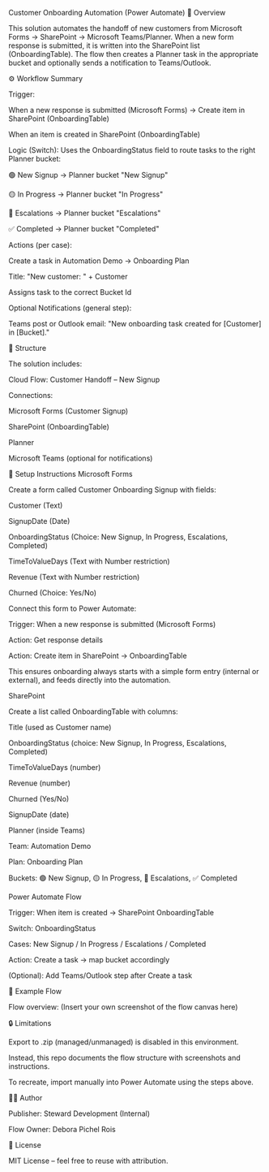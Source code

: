 Customer Onboarding Automation (Power Automate)
📌 Overview

This solution automates the handoff of new customers from Microsoft Forms → SharePoint → Microsoft Teams/Planner.
When a new form response is submitted, it is written into the SharePoint list (OnboardingTable). The flow then creates a Planner task in the appropriate bucket and optionally sends a notification to Teams/Outlook.

⚙️ Workflow Summary

Trigger:

When a new response is submitted (Microsoft Forms) → Create item in SharePoint (OnboardingTable)

When an item is created in SharePoint (OnboardingTable)

Logic (Switch):
Uses the OnboardingStatus field to route tasks to the right Planner bucket:

🟢 New Signup → Planner bucket "New Signup"

🟡 In Progress → Planner bucket "In Progress"

🔴 Escalations → Planner bucket "Escalations"

✅ Completed → Planner bucket "Completed"

Actions (per case):

Create a task in Automation Demo → Onboarding Plan

Title: "New customer: " + Customer

Assigns task to the correct Bucket Id

Optional Notifications (general step):

Teams post or Outlook email:
"New onboarding task created for [Customer] in [Bucket]."

📂 Structure

The solution includes:

Cloud Flow: Customer Handoff – New Signup

Connections:

Microsoft Forms (Customer Signup)

SharePoint (OnboardingTable)

Planner

Microsoft Teams (optional for notifications)

🚀 Setup Instructions
Microsoft Forms

Create a form called Customer Onboarding Signup with fields:

Customer (Text)

SignupDate (Date)

OnboardingStatus (Choice: New Signup, In Progress, Escalations, Completed)

TimeToValueDays (Text with Number restriction)

Revenue (Text with Number restriction)

Churned (Choice: Yes/No)

Connect this form to Power Automate:

Trigger: When a new response is submitted (Microsoft Forms)

Action: Get response details

Action: Create item in SharePoint → OnboardingTable

This ensures onboarding always starts with a simple form entry (internal or external), and feeds directly into the automation.

SharePoint

Create a list called OnboardingTable with columns:

Title (used as Customer name)

OnboardingStatus (choice: New Signup, In Progress, Escalations, Completed)

TimeToValueDays (number)

Revenue (number)

Churned (Yes/No)

SignupDate (date)

Planner (inside Teams)

Team: Automation Demo

Plan: Onboarding Plan

Buckets: 🟢 New Signup, 🟡 In Progress, 🔴 Escalations, ✅ Completed

Power Automate Flow

Trigger: When item is created → SharePoint OnboardingTable

Switch: OnboardingStatus

Cases: New Signup / In Progress / Escalations / Completed

Action: Create a task → map bucket accordingly

(Optional): Add Teams/Outlook step after Create a task

📸 Example Flow

Flow overview:
(Insert your own screenshot of the flow canvas here)

🔒 Limitations

Export to .zip (managed/unmanaged) is disabled in this environment.

Instead, this repo documents the flow structure with screenshots and instructions.

To recreate, import manually into Power Automate using the steps above.

👩‍💻 Author

Publisher: Steward Development (Internal)

Flow Owner: Debora Pichel Rois

📜 License

MIT License – feel free to reuse with attribution.
